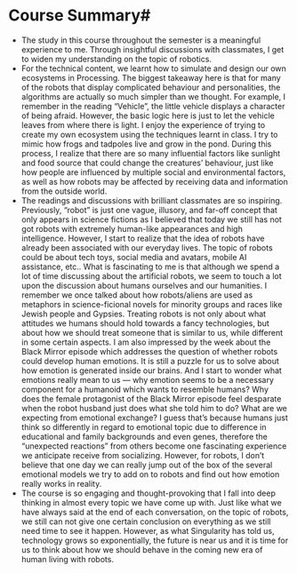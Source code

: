 # Course Summary#
- The study in this course throughout the semester is a meaningful experience to me. Through insightful discussions with classmates, I get to widen my understanding on the topic of robotics. 
- For the technical content, we learnt how to simulate and design our own ecosystems in Processing. The biggest takeaway here is that for many of the robots that display complicated behaviour and personalities, the algorithms are actually so much simpler than we thought. For example, I remember in the reading “Vehicle”, the little vehicle displays a character of being afraid. However, the basic logic here is just to let the vehicle leaves from where there is light. I enjoy the experience of trying to create my own ecosystem using the techniques learnt in class. I try to mimic how frogs and tadpoles live and grow in the pond. During this process, I realize that there are so many influential factors like sunlight and food source that could change the creatures’ behaviour, just like how people are influenced by multiple social and environmental factors, as well as how robots may be affected by receiving data and information from the outside world.  
- The readings and discussions with brilliant classmates are so inspiring. Previously, “robot” is just one vague, illusory, and far-off concept that only appears in science fictions as I believed that today we still has not got robots with extremely human-like appearances and high intelligence. However, I start to realize that the idea of robots have already been associated with our everyday lives. The topic of robots could be about tech toys, social media and avatars, mobile AI assistance, etc.. What is fascinating to me is that although we spend a lot of time discussing about the artificial robots, we seem to touch a lot upon the discussion about humans ourselves and our humanities. I remember we once talked about how robots/aliens are used as metaphors in science-ficional novels for minority groups and races like Jewish people and Gypsies. Treating robots is not only about what attitudes we humans should hold towards a fancy technologies, but about how we should treat someone that is similar to us, while different in some certain aspects. I am also impressed by the week about the Black Mirror episode which addresses the question of whether robots could develop human emotions. It is still a puzzle for us to solve about how emotion is generated inside our brains. And I start to wonder what emotions really mean to us — why emotion seems to be a necessary component for a humanoid which wants to resemble humans? Why does the female protagonist of the Black Mirror episode feel desparate when the robot husband just does what she told him to do? What are we expecting from emotional exchange? I guess that’s because humans just think so differently in regard to emotional topic due to difference in educational and family backgrounds and even genes, therefore the “unexpected reactions” from others become one fascinating experience we anticipate receive from socializing. However, for robots, I don’t believe that one day we can really jump out of the box of the several emotional models we try to add on to robots and find out how emotion really works in reality. 
- The course is so engaging and thought-provoking that I fall into deep thinking in almost every topic we have come up with. Just like what we have always said at the end of each conversation, on the topic of robots, we still can not give one certain conclusion on everything as we still need time to see it happen. However, as what Singularity has told us, technology grows so exponentially, the future is near us and it is time for us to think about how we should behave in the coming new era of human living with robots. 
